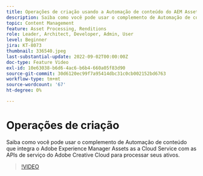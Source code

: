 ```yaml
---
title: Operações de criação usando a Automação de conteúdo do AEM Assets
description: Saiba como você pode usar o complemento de Automação de conteúdo que integra o Adobe Experience Manager Assets as a Cloud Service com as APIs de serviço do Adobe Creative Cloud para processar seus ativos.
topic: Content Management
feature: Asset Processing, Renditions
role: Leader, Architect, Developer, Admin, User
level: Beginner
jira: KT-8073
thumbnail: 336540.jpeg
last-substantial-update: 2022-09-02T00:00:00Z
doc-type: Feature Video
exl-id: 10e63038-b6d6-4ac6-b6b4-660a05f83d90
source-git-commit: 30d6120ec99f7a95414dbc31c0cb002152bd6763
workflow-type: tm+mt
source-wordcount: '67'
ht-degree: 0%

---
```


# Operações de criação

Saiba como você pode usar o complemento de Automação de conteúdo que integra o Adobe Experience Manager Assets as a Cloud Service com as APIs de serviço do Adobe Creative Cloud para processar seus ativos.

>[!VIDEO](https://video.tv.adobe.com/v/336540?quality=12&learn=on)
